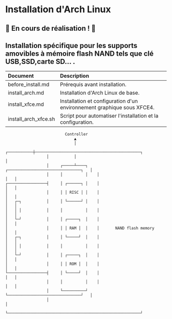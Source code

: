 # Installation d'Arch Linux
## :hammer: En cours de réalisation ! :hammer:

## Installation spécifique pour les supports amovibles à mémoire flash NAND tels que clé USB,SSD,carte SD... .

| Document | Description |
|:--|:--|
| before_install.md | Prérequis avant installation. |
| install_arch.md | Installation d'Arch Linux de base. |
| install_xfce.md | Installation et configuration d'un environnement graphique sous XFCE4. |
| install_arch_xfce.sh | Script pour automatiser l'installation et la configuration. |

```
                          Controller
                              ▲
                              │
                  ┌───────────┼──────────────────────────────────────────────┐
                  │           │                                              │
                  │     ┌─────┴────┐    ┌────────────────────────────────┐   │
                  │     │          │    │                                │   │
┌─────────────────┤     │ ┌──────┐ │    │                                │   │
│                 │     │ │ RISC │ │    │                                │   │
│   ┌─┐           │     │ └──────┘ │    │                                │   │
│   │ │           │     │          │    │                                │   │
│   └─┘           │     │ ┌─────┐  │    │                                │   │
│                 │     │ │ RAM │  │    │       NAND flash memory        │   │
│   ┌─┐           │     │ └─────┘  │    │                                │   │
│   │ │           │     │          │    │                                │   │
│   └─┘           │     │ ┌─────┐  │    │                                │   │
│                 │     │ │ ROM │  │    │                                │   │
└─────────────────┤     │ └─────┘  │    │                                │   │
                  │     │          │    │                                │   │
                  │     └──────────┘    └────────────────────────────────┘   │
                  │                                                          │
                  └──────────────────────────────────────────────────────────┘
```
